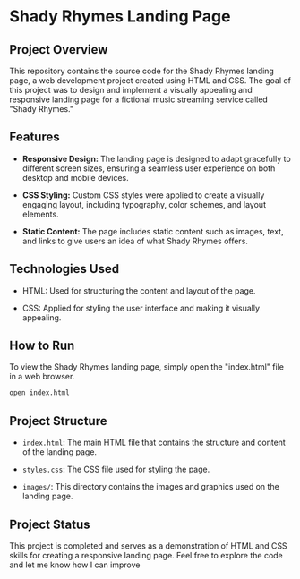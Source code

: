 # Shady Rhymes Landing Page

## Project Overview

This repository contains the source code for the Shady Rhymes landing page, a web development project created using HTML and CSS. The goal of this project was to design and implement a visually appealing and responsive landing page for a fictional music streaming service called "Shady Rhymes."

## Features

- **Responsive Design:** The landing page is designed to adapt gracefully to different screen sizes, ensuring a seamless user experience on both desktop and mobile devices.

- **CSS Styling:** Custom CSS styles were applied to create a visually engaging layout, including typography, color schemes, and layout elements.

- **Static Content:** The page includes static content such as images, text, and links to give users an idea of what Shady Rhymes offers.

## Technologies Used

- HTML: Used for structuring the content and layout of the page.

- CSS: Applied for styling the user interface and making it visually appealing.

## How to Run

To view the Shady Rhymes landing page, simply open the "index.html" file in a web browser.

```bash
open index.html
```

## Project Structure

- `index.html`: The main HTML file that contains the structure and content of the landing page.

- `styles.css`: The CSS file used for styling the page.

- `images/`: This directory contains the images and graphics used on the landing page.

## Project Status

This project is completed and serves as a demonstration of HTML and CSS skills for creating a responsive landing page. Feel free to explore the code and let me know how I can improve
